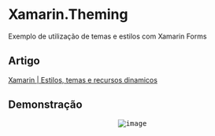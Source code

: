 # Xamarin.Theming
 Exemplo de utilização de temas e estilos com Xamarin Forms

## Artigo
[Xamarin | Estilos, temas e recursos dinamicos](https://medium.com/@felipedasilvabaltazar/xamarin-estilos-temas-e-recursos-din%C3%A2micos-f1f20dc648dd?sk=3c174b4dbb2152551efbdb6357984fc8)

## Demonstração

<p align="center">
	<kbd>
		<img src="https://user-images.githubusercontent.com/19656249/75615242-15bcd780-5b20-11ea-89fa-f71543e215e6.gif" alt="image" style="max-width:100%;"/>
	</kbd>
</p>
